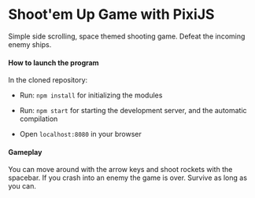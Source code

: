 # Shoot'em Up Game with PixiJS

Simple side scrolling, space themed shooting game.
Defeat the incoming enemy ships.

#### How to launch the program

In the cloned repository:

- Run: `npm install` for initializing the modules

- Run: `npm start` for starting the development server,
  and the automatic compilation

- Open `localhost:8080` in your browser

#### Gameplay

You can move around with the arrow keys and shoot rockets with the spacebar.
If you crash into an enemy the game is over.
Survive as long as you can.